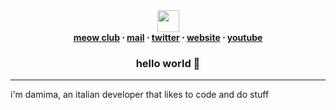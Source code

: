 <div align=center><img height="35px" src="https://cdn.discordapp.com/stickers/1039992459209490513.png" ><img height="35px" /> </div>
<div align=center> <strong> <a href="https://dsc.gg/meow-club">meow club</a> ⋅ 
<a href="mailto:damimaa@icloud.com ">mail</a> ⋅ 
<a href="https://x.com/ddamimaa">twitter</a> ⋅ 
<a href="https://damima.im">website</a> ⋅ 
<a href="https://youtube.com/@_damima">youtube</a>
 </strong> </div>
 <div align=center> <h3> hello world 👋
 </h3> </div>
 <hr/>

i'm damima, an italian developer that likes to code and do stuff

